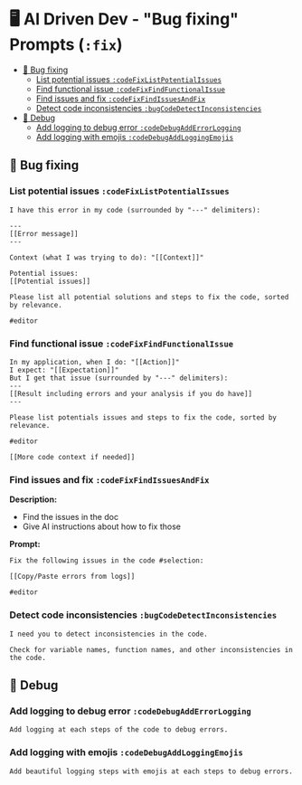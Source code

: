 # 🖥️ AI Driven Dev - "Bug fixing" Prompts (`:fix`)

- [🐛 Bug fixing](#-bug-fixing)
  - [List potential issues `:codeFixListPotentialIssues`](#list-potential-issues-codefixlistpotentialissues)
  - [Find functional issue `:codeFixFindFunctionalIssue`](#find-functional-issue-codefixfindfunctionalissue)
  - [Find issues and fix `:codeFixFindIssuesAndFix`](#find-issues-and-fix-codefixfindissuesandfix)
  - [Detect code inconsistencies `:bugCodeDetectInconsistencies`](#detect-code-inconsistencies-bugcodedetectinconsistencies)
- [🔫 Debug](#-debug)
  - [Add logging to debug error `:codeDebugAddErrorLogging`](#add-logging-to-debug-error-codedebugadderrorlogging)
  - [Add logging with emojis `:codeDebugAddLoggingEmojis`](#add-logging-with-emojis-codedebugaddloggingemojis)

## 🐛 Bug fixing

### List potential issues `:codeFixListPotentialIssues`

```text
I have this error in my code (surrounded by "---" delimiters):

---
[[Error message]]
---

Context (what I was trying to do): "[[Context]]"

Potential issues: 
[[Potential issues]]

Please list all potential solutions and steps to fix the code, sorted by relevance.

#editor
```

### Find functional issue `:codeFixFindFunctionalIssue`

```text
In my application, when I do: "[[Action]]"
I expect: "[[Expectation]]"
But I get that issue (surrounded by "---" delimiters):
---
[[Result including errors and your analysis if you do have]]
---

Please list potentials issues and steps to fix the code, sorted by relevance.

#editor

[[More code context if needed]]
```

### Find issues and fix `:codeFixFindIssuesAndFix`

**Description:**

- Find the issues in the doc
- Give AI instructions about how to fix those

**Prompt:**

```text
Fix the following issues in the code #selection:

[[Copy/Paste errors from logs]]

#editor
```

### Detect code inconsistencies `:bugCodeDetectInconsistencies`

```text
I need you to detect inconsistencies in the code.

Check for variable names, function names, and other inconsistencies in the code.
```

## 🔫 Debug

### Add logging to debug error `:codeDebugAddErrorLogging`

```text
Add logging at each steps of the code to debug errors.
```

### Add logging with emojis `:codeDebugAddLoggingEmojis`

```text
Add beautiful logging steps with emojis at each steps to debug errors.
```
